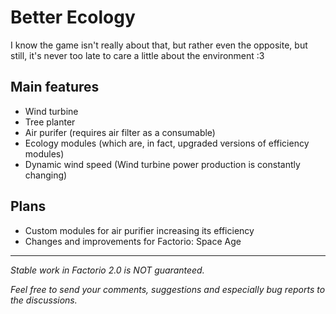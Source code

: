 # Better Ecology
I know the game isn't really about that, but rather even the opposite, but still, it's never too late to care a little about the environment :3

## Main features

 - Wind turbine
 - Tree planter
 - Air purifer (requires air filter as a consumable)
 - Ecology modules (which are, in fact, upgraded versions of efficiency modules)
 - Dynamic wind speed (Wind turbine power production is constantly changing)


## Plans

 - Custom modules for air purifier increasing its efficiency
 - Changes and improvements for Factorio: Space Age

- - -

*Stable work in Factorio 2.0 is NOT guaranteed.*

*Feel free to send your comments, suggestions and especially bug reports to the discussions.*
